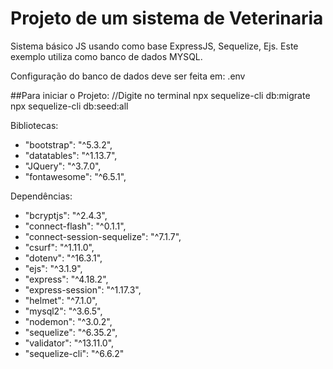 # Projeto de um sistema de Veterinaria

Sistema básico JS usando como base ExpressJS, Sequelize, Ejs.
Este exemplo utiliza como banco de dados MYSQL.

Configuração do banco de dados deve ser feita em: .env

##Para iniciar o Projeto:
    //Digite no terminal
    npx sequelize-cli db:migrate
    npx sequelize-cli db:seed:all

Bibliotecas: 
 - "bootstrap": "^5.3.2",
 - "datatables": "^1.13.7",
 - "JQuery": "^3.7.0",
 - "fontawesome": "^6.5.1",

Dependências:
 - "bcryptjs": "^2.4.3",
 - "connect-flash": "^0.1.1",
 - "connect-session-sequelize": "^7.1.7",
 - "csurf": "^1.11.0",
 - "dotenv": "^16.3.1",
 - "ejs": "^3.1.9",
 - "express": "^4.18.2",
 - "express-session": "^1.17.3",
 - "helmet": "^7.1.0",
 - "mysql2": "^3.6.5",
 - "nodemon": "^3.0.2",
 - "sequelize": "^6.35.2",
 - "validator": "^13.11.0",
 - "sequelize-cli": "^6.6.2"
